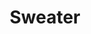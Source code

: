 ---
title: Sweater
description: Nice sweater
image: /uploads/tota1.jpg
extra_images: []
sweater_id: peysa1
price: 600
paypal_button_id: 7BS799A9R3XQ8
---